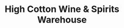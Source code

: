 ---
title: "High Cotton Wine & Spirits Warehouse"
url: /oxford/high-cotton-wine-und-spirits-warehouse/
shop: Spirituosen
---